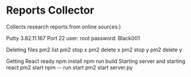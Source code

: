 # Reports Collector

Collects research reports from online sources:)

Putty
	3.82.11.167 Port 22
	user: root
	password: Black001

Deleting files
    pm2 list
	pm2 stop x
	pm2 delete x
	pm2 stop y
	pm2 delete y

Getting React ready
	npm install
	npm run build
Starting server and starting react
	pm2 start npm  -- run start
    pm2 start server.py
